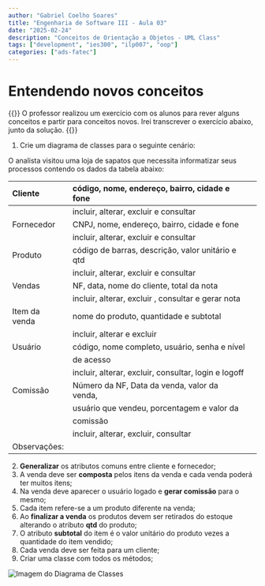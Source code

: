 ```yaml
---
author: "Gabriel Coelho Soares"
title: "Engenharia de Software III - Aula 03"
date: "2025-02-24"
description: "Conceitos de Orientação a Objetos - UML Class"
tags: ["development", "ies300", "ilp007", "oop"]
categories: ["ads-fatec"]
---
```


# Entendendo novos conceitos 

{{<admonition title="No início da aula...">}}
O professor realizou um exercício com os alunos para rever 
alguns conceitos e partir para conceitos novos. Irei transcrever o 
exercício abaixo, junto da solução. 
{{</admonition>}}

1) Crie um diagrama de classes para o seguinte cenário:

O analista visitou uma loja de sapatos que necessita informatizar seus processos contendo os dados da tabela abaixo:

|Cliente|código, nome, endereço, bairro, cidade e fone||
| :- | :- | :- |
||incluir, alterar, excluir e consultar||
|Fornecedor|CNPJ, nome, endereço, bairro, cidade e fone||
||incluir, alterar, excluir e consultar||
|Produto|código de barras, descrição, valor unitário e qtd||
||incluir, alterar, excluir e consultar||
|Vendas|NF, data, nome do cliente, total da nota||
||incluir, alterar, excluir , consultar e gerar nota||
|Item da venda|nome do produto, quantidade e subtotal||
||incluir, alterar e excluir||
|Usuário|código, nome completo, usuário, senha e nível||
||de acesso||
||incluir, alterar, excluir, consultar, login e logoff||
|Comissão|Número da NF, Data da venda, valor da venda,||
||usuário que vendeu, porcentagem e valor da||
||comissão||
||incluir, alterar, excluir, consultar||
|Observações:|||

2) **Generalizar** os atributos comuns entre cliente e fornecedor;
3) A venda deve ser **composta** pelos itens da venda e cada venda poderá 
ter muitos itens;
4) Na venda deve aparecer o usuário logado e **gerar comissão** para o mesmo;
5) Cada item refere-se a um produto diferente na venda;
6) Ao **finalizar a venda** os produtos devem ser retirados do estoque 
alterando o atributo **qtd** do produto;
7) O atributo **subtotal** do item é o valor unitário do produto vezes 
a quantidade do item vendido;
8) Cada venda deve ser feita para um cliente;
9) Criar uma classe com todos os métodos;

![Imagem do Diagrama de Classes](exercicio1.png)
